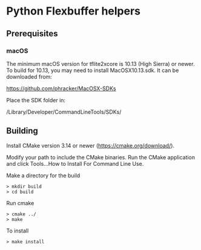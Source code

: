 # Python Flexbuffer helpers

## Prerequisites

### macOS

The minimum macOS version for tflite2xcore is 10.13 (High Sierra) or newer.  To 
build for 10.13, you may need to install MacOSX10.13.sdk.  It can be downloaded from:

https://github.com/phracker/MacOSX-SDKs

Place the SDK folder in: 

/Library/Developer/CommandLineTools/SDKs/


## Building

Install CMake version 3.14 or newer (https://cmake.org/download/).

Modify your path to include the CMake binaries.  Run the CMake application and
click Tools...How to Install For Command Line Use.

Make a directory for the build

    > mkdir build
    > cd build

Run cmake

    > cmake ../
    > make

To install

    > make install
